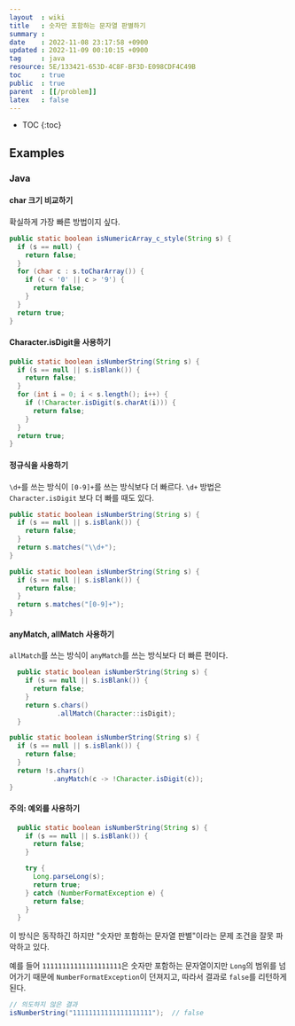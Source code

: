 ```yaml
---
layout  : wiki
title   : 숫자만 포함하는 문자열 판별하기
summary : 
date    : 2022-11-08 23:17:58 +0900
updated : 2022-11-09 00:10:15 +0900
tag     : java
resource: 5E/133421-653D-4C8F-BF3D-E098CDF4C49B
toc     : true
public  : true
parent  : [[/problem]]
latex   : false
---
```

* TOC
{:toc}

## Examples

### Java

#### char 크기 비교하기

확실하게 가장 빠른 방법이지 싶다.

```java
public static boolean isNumericArray_c_style(String s) {
  if (s == null) {
    return false;
  }
  for (char c : s.toCharArray()) {
    if (c < '0' || c > '9') {
      return false;
    }
  }
  return true;
}
```

#### Character.isDigit을 사용하기

```java
public static boolean isNumberString(String s) {
  if (s == null || s.isBlank()) {
    return false;
  }
  for (int i = 0; i < s.length(); i++) {
    if (!Character.isDigit(s.charAt(i))) {
      return false;
    }
  }
  return true;
}
```

#### 정규식을 사용하기

`\d+`를 쓰는 방식이 `[0-9]+`를 쓰는 방식보다 더 빠르다.
`\d+` 방법은 `Character.isDigit` 보다 더 빠를 때도 있다.

```java
public static boolean isNumberString(String s) {
  if (s == null || s.isBlank()) {
    return false;
  }
  return s.matches("\\d+");
}
```

```java
public static boolean isNumberString(String s) {
  if (s == null || s.isBlank()) {
    return false;
  }
  return s.matches("[0-9]+");
}
```

#### anyMatch, allMatch 사용하기

`allMatch`를 쓰는 방식이 `anyMatch`를 쓰는 방식보다 더 빠른 편이다.

```java
  public static boolean isNumberString(String s) {
    if (s == null || s.isBlank()) {
      return false;
    }
    return s.chars()
            .allMatch(Character::isDigit);
  }
```

```java
public static boolean isNumberString(String s) {
  if (s == null || s.isBlank()) {
    return false;
  }
  return !s.chars()
           .anyMatch(c -> !Character.isDigit(c));
}
```

#### 주의: 예외를 사용하기

```java
  public static boolean isNumberString(String s) {
    if (s == null || s.isBlank()) {
      return false;
    }

    try {
      Long.parseLong(s);
      return true;
    } catch (NumberFormatException e) {
      return false;
    }
  }
```

이 방식은 동작하긴 하지만 "숫자만 포함하는 문자열 판별"이라는 문제 조건을 잘못 파악하고 있다.

예를 들어 `11111111111111111111`은 숫자만 포함하는 문자열이지만 `Long`의 범위를 넘어가기 때문에 `NumberFormatException`이 던져지고, 따라서 결과로 `false`를 리턴하게 된다.

```java
// 의도하지 않은 결과
isNumberString("11111111111111111111");  // false
```

